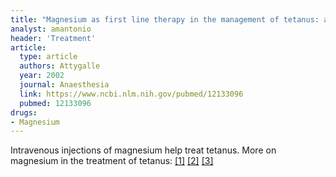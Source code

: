 ```yaml
---
title: "Magnesium as first line therapy in the management of tetanus: a prospective study of 40 patients"
analyst: amantonio
header: 'Treatment'
article:
  type: article
  authors: Attygalle
  year: 2002
  journal: Anaesthesia
  link: https://www.ncbi.nlm.nih.gov/pubmed/12133096
  pubmed: 12133096
drugs:
- Magnesium
---
```


Intravenous injections of magnesium help treat tetanus. More on magnesium in the treatment of tetanus: [[1]](https://www.ncbi.nlm.nih.gov/pubmed/20191795) [[2]](https://www.ncbi.nlm.nih.gov/pubmed/15482173) [[3]](https://www.ncbi.nlm.nih.gov/pubmed/14525647)
